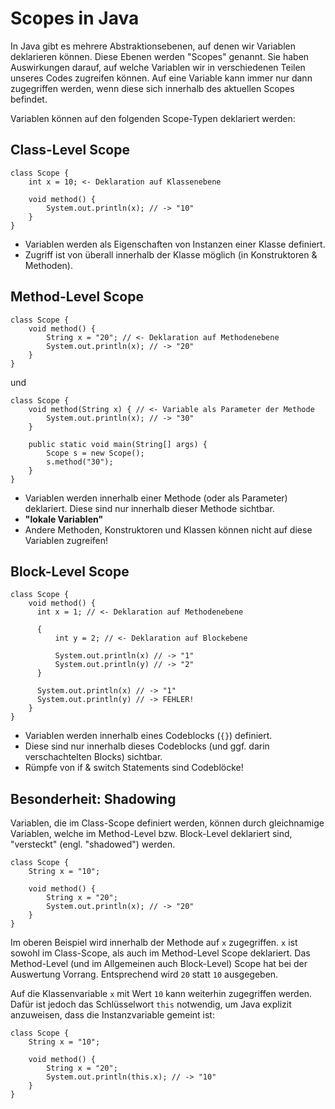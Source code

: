 # Scopes in Java
In Java gibt es mehrere Abstraktionsebenen, auf denen wir Variablen deklarieren können. Diese Ebenen werden "Scopes" genannt. Sie haben Auswirkungen darauf, auf welche Variablen wir in verschiedenen Teilen unseres Codes zugreifen können. Auf eine Variable kann immer nur dann zugegriffen werden, wenn diese sich innerhalb des aktuellen Scopes befindet.

Variablen können auf den folgenden Scope-Typen deklariert werden:

## Class-Level Scope
```
class Scope {
    int x = 10; <- Deklaration auf Klassenebene
  
    void method() {
        System.out.println(x); // -> "10"
    }
}
```

* Variablen werden als Eigenschaften von Instanzen einer Klasse definiert.
* Zugriff ist von überall innerhalb der Klasse möglich (in Konstruktoren & Methoden).
## Method-Level Scope
```
class Scope {  
    void method() {
        String x = "20"; // <- Deklaration auf Methodenebene
        System.out.println(x); // -> "20"
    }
}
```

und

```
class Scope {  
    void method(String x) { // <- Variable als Parameter der Methode
        System.out.println(x); // -> "30"
    }
    
    public static void main(String[] args) {
        Scope s = new Scope();
        s.method("30");
    }
}
```

* Variablen werden innerhalb einer Methode (oder als Parameter) deklariert. Diese sind nur innerhalb dieser Methode sichtbar.
* **"lokale Variablen"**
* Andere Methoden, Konstruktoren und Klassen können nicht auf diese Variablen zugreifen!

## Block-Level Scope
```
class Scope {
    void method() {
      int x = 1; // <- Deklaration auf Methodenebene
      
      {
          int y = 2; // <- Deklaration auf Blockebene
          
          System.out.println(x) // -> "1"
          System.out.println(y) // -> "2"
      }
      
      System.out.println(x) // -> "1"
      System.out.println(y) // -> FEHLER!
    }
}
```

* Variablen werden innerhalb eines Codeblocks (`{}`) definiert.
* Diese sind nur innerhalb dieses Codeblocks (und ggf. darin verschachtelten Blocks) sichtbar.
* Rümpfe von if & switch Statements sind Codeblöcke!

## Besonderheit: Shadowing
Variablen, die im Class-Scope definiert werden, können durch gleichnamige Variablen, welche im Method-Level bzw. Block-Level deklariert sind, "versteckt" (engl. "shadowed") werden.

```
class Scope {  
    String x = "10";
    
    void method() {
        String x = "20";
        System.out.println(x); // -> "20"
    }
}
```

Im oberen Beispiel wird innerhalb der Methode auf `x` zugegriffen. `x` ist sowohl im Class-Scope, als auch im Method-Level Scope deklariert. Das Method-Level (und im Allgemeinen auch Block-Level) Scope hat bei der Auswertung Vorrang. Entsprechend wird `20` statt `10` ausgegeben.

Auf die Klassenvariable `x` mit Wert `10` kann weiterhin zugegriffen werden. Dafür ist jedoch das Schlüsselwort `this` notwendig, um Java explizit anzuweisen, dass die Instanzvariable gemeint ist:

```
class Scope {  
    String x = "10";
    
    void method() {
        String x = "20";
        System.out.println(this.x); // -> "10"
    }
}
```
